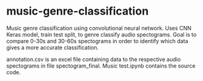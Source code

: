 # music-genre-classification
Music genre classification using convolutional neural network.
Uses CNN Keras model, train test split, to genre classify audio spectograms. 
Goal is to compare 0-30s and 30-60s spectograms in order to identify which data gives a more accurate classification.

annotation.csv is an excel file containing data to the respective audio spectograms in file spectogram_final.
Music test.ipynb contains the source code. 

